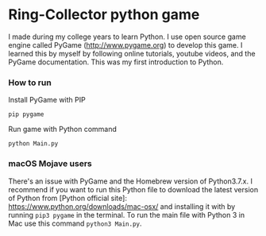 # Ring-Collector python game

I made during my college years to learn Python. I use open source game engine called PyGame (http://www.pygame.org) to develop this game. I learned this by myself by following online tutorials, youtube videos, and the PyGame documentation. This was my first introduction to Python.

### How to run

Install PyGame with PIP

```
pip pygame
```

Run game with Python command

```
python Main.py
```

### macOS Mojave users

There's an issue with PyGame and the Homebrew version of Python3.7.x. I recommend if you want to run this Python file to download the latest version of Python from  [Python official site]: https://www.python.org/downloads/mac-osx/ and installing it with by running `pip3 pygame` in the terminal. To run the main file with Python 3 in Mac use this command `python3 Main.py`.

